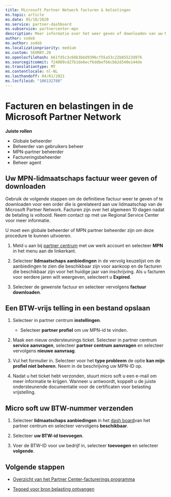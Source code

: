 ```yaml
---
title: Microsoft Partner Network facturen & belastingen
ms.topic: article
ms.date: 05/18/2020
ms.service: partner-dashboard
ms.subservice: partnercenter-mpn
description: Meer informatie over het weer geven of downloaden van uw MPN-lidmaatschaps factuur, het afwijzen van een BTW-uitzonde ring en het verzenden van het BTW-nummer van micro soft.
author: sodeb
ms.author: sodeb
ms.localizationpriority: medium
ms.custom: SEOMAY.20
ms.openlocfilehash: b61fd5c3c68b3bbd9396cf55a53c22b85523d976
ms.sourcegitcommit: f24089cd27b1de6ecf6ddbefb6cbb2d340e144de
ms.translationtype: MT
ms.contentlocale: nl-NL
ms.lasthandoff: 04/01/2021
ms.locfileid: "106132788"
---
```

# <a name="invoices-and-taxes-in-the-microsoft-partner-network"></a>Facturen en belastingen in de Microsoft Partner Network

**Juiste rollen**

- Globale beheerder
- Beheerder van gebruikers beheer
- MPN-partner beheerder
- Factureringsbeheerder
- Beheer agent

## <a name="view-or-download-your-mpn-membership-invoice"></a>Uw MPN-lidmaatschaps factuur weer geven of downloaden

Gebruik de volgende stappen om de definitieve factuur weer te geven of te downloaden voor een order die is gerelateerd aan uw lidmaatschap van de Microsoft Partner Network. Facturen zijn over het algemeen 10 dagen nadat de betaling is voltooid. Neem contact op met uw Regional Service Center voor meer informatie.  

U moet een globale beheerder of MPN partner beheerder zijn om deze procedure te kunnen uitvoeren. 

1.  Meld u aan bij [partner centrum](https://partner.microsoft.com/dashboard/home) met uw werk account en selecteer **MPN** in het menu aan de linkerkant.

4.  Selecteer **lidmaatschaps aanbiedingen** in de vervolg keuzelijst om de aanbiedingen te zien die beschikbaar zijn voor aankoop en de facturen die beschikbaar zijn voor het huidige jaar van inschrijving. Als u facturen voor eerdere jaren wilt weergeven, selecteert u **Expired**.

6.  Selecteer de gewenste factuur en selecteer vervolgens **factuur downloaden**. 

## <a name="file-a-tax-exemption"></a>Een BTW-vrijs telling in een bestand opslaan

1.  Selecteer in partner centrum **instellingen**.
    - Selecteer **partner profiel** om uw MPN-id te vinden.

2.  Maak een nieuw ondersteunings ticket. Selecteer in partner centrum **service aanvragen**, selecteer **partner centrum aanvragen** en selecteer vervolgens **nieuwe aanvraag**.

3.  Vul het formulier in. Selecteer voor het **type probleem** de optie **kan mijn profiel niet beheren**. Neem in de beschrijving uw MPN-ID op.

4.  Nadat u het ticket hebt verzonden, stuurt micro soft u een e-mail om meer informatie te krijgen. Wanneer u antwoordt, koppelt u de juiste ondersteunende documentatie voor de certificaten voor belasting vrijstelling.

## <a name="send-microsoft-your-vat-id-number"></a>Micro soft uw BTW-nummer verzenden

1.  Selecteer **lidmaatschaps aanbiedingen** in het [dash board](https://partner.microsoft.com/dashboard/home)van het partner centrum en selecteer vervolgens **beschikbaar**. 

2.  Selecteer **uw BTW-id toevoegen**. 

3.  Voer de BTW-ID voor uw bedrijf in, selecteer **toevoegen** en selecteer **volgende**. 

## <a name="next-steps"></a>Volgende stappen

- [Overzicht van het Partner Center-facturerings programma](billing-basics.md)

- [Tegoed voor bron belasting ontvangen](withholding-tax-credit-form.md)